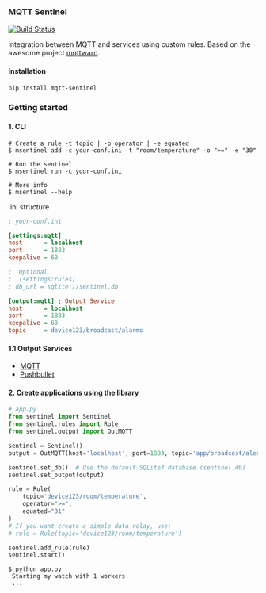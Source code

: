 ### MQTT Sentinel

[![Build Status](https://travis-ci.org/canionlabs/mqtt-sentinel.svg?branch=master)](https://travis-ci.org/canionlabs/mqtt-sentinel)

Integration between MQTT and services using custom rules. Based on the awesome project [mqttwarn](https://github.com/jpmens/mqttwarn).

#### Installation

```
pip install mqtt-sentinel
```

### Getting started

#### 1. CLI

```
# Create a rule -t topic | -o operator | -e equated
$ msentinel add -c your-conf.ini -t "room/temperature" -o ">=" -e "30"

# Run the sentinel
$ msentinel run -c your-conf.ini

# More info
$ msentinel --help
```

.ini structure
```ini
; your-conf.ini

[settings:mqtt]
host      = localhost
port      = 1883
keepalive = 60

;  Optional
;  [settings:rules]
; db_url = sqlite://sentinel.db

[output:mqtt] ; Output Service
host      = localhost
port      = 1883
keepalive = 60
topic     = device123/broadcast/alarms
```

#### 1.1 Output Services

- [MQTT](https://github.com/canionlabs/mqtt-sentinel/wiki/.ini-reference#mqtt)
- [Pushbullet](https://github.com/canionlabs/mqtt-sentinel/wiki/.ini-reference#pushbullet)

#### 2. Create applications using the library

```python
# app.py
from sentinel import Sentinel
from sentinel.rules import Rule
from sentinel.output import OutMQTT

sentinel = Sentinel()
output = OutMQTT(host='localhost', port=1883, topic='app/broadcast/alert')

sentinel.set_db()  # Use the default SQLite3 database (sentinel.db)
sentinel.set_output(output)

rule = Rule(
    topic='device123/room/temperature',
    operator=">=",
    equated="31"
)
# If you want create a simple data relay, use:
# rule = Rule(topic='device123/room/temperature')

sentinel.add_rule(rule)
sentinel.start()
```

```
$ python app.py
 Starting my watch with 1 workers
 ...
```
